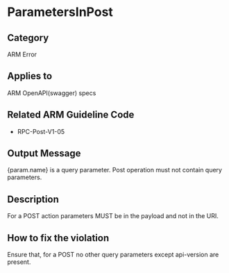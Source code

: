 # ParametersInPost

## Category

ARM Error

## Applies to

ARM OpenAPI(swagger) specs

## Related ARM Guideline Code

- RPC-Post-V1-05

## Output Message

{param.name} is a query parameter. Post operation must not contain query parameters.

## Description

For a POST action parameters MUST be in the payload and not in the URI.

## How to fix the violation

Ensure that, for a POST no other query parameters except api-version are present.
